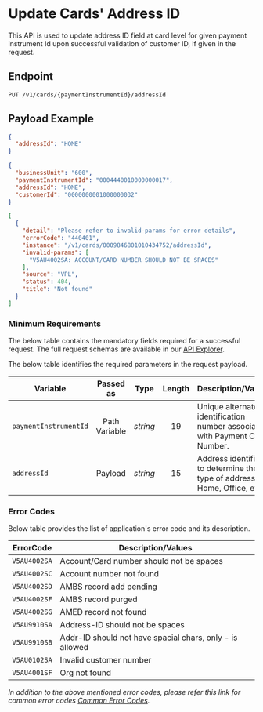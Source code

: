 # Update Cards' Address ID

This API is used to update address ID field at card level for given payment instrument Id upon successful validation of customer ID, if given in the request.

## Endpoint

`PUT /v1/cards/{paymentInstrumentId}/addressId`

## Payload Example

<!--
type: tab
titles: Request, Response, Error
-->

```json
{
  "addressId": "HOME"
}
```

<!--
type: tab
-->

```json
{
  "businessUnit": "600",
  "paymentInstrumentId": "0004440010000000017",
  "addressId": "HOME",
  "customerId": "0000000001000000032"
}
```

<!--
type: tab
-->

```json
[
  {
    "detail": "Please refer to invalid-params for error details",
    "errorCode": "440401",
    "instance": "/v1/cards/0009846801010434752/addressId",
    "invalid-params": [
      "V5AU4002SA: ACCOUNT/CARD NUMBER SHOULD NOT BE SPACES"
    ],
    "source": "VPL",
    "status": 404,
    "title": "Not found"
  }
]
```

<!-- type: tab-end -->

### Minimum Requirements

The below table contains the mandatory fields required for a successful request. The full request schemas are available in our [API Explorer](../api/?type=put&path=/v1/cards/{paymentInstrumentId}/addressId).

The below table identifies the required parameters in the request payload.

| Variable | Passed as | Type | Length | Description/Values |
| -------- | :-------: | :--: | :------------: | ------------------ |
| `paymentInstrumentId` | Path Variable | *string* | 19 | Unique alternate identification number associated with Payment Card Number. |
| `addressId` | Payload | *string* | 15 | Address identifier to determine the type of address. Ex: Home, Office, etc. |

### Error Codes

Below table provides the list of application's error code and its description.

| ErrorCode |  Description/Values |
| --------  | ------------------ |
| `V5AU4002SA` | Account/Card number should not be spaces |
| `V5AU4002SC` | Account number not found |
| `V5AU4002SD` | AMBS record add pending |
| `V5AU4002SF` | AMBS record purged |
| `V5AU4002SG` | AMED record not found |
| `V5AU9910SA` | Address-ID should not be spaces |
| `V5AU9910SB` | Addr-ID should not have spacial chars, only - is allowed |
| `V5AU0102SA` | Invalid customer number |
| `V5AU4001SF` | Org not found |

*In addition to the above mentioned error codes, please refer this link for common error codes [Common Error Codes](?path=docs/Common_Error_Code.md).*
